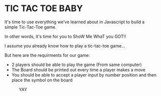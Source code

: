 # TIC TAC TOE BABY

It's time to use everything we've learned about in Javascript to build a simple
Tic-Tac-Toe game.

In other words, it's time for you to ShoW Me WhaT you GOT!!

I assume you already know how to play a tic-tac-toe game...

But here are the requirments for our game:
<ul>
<li>2 players should be able to play the game (From same computer)</li>
<li>The Board should be printed out every time a player makes a move</li>
<li>You should be able to accept a player input by number position and then place the symbol on the board</li>
<ul>

YAY
